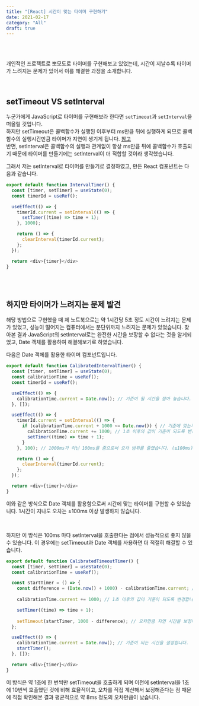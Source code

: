 ```yaml
---
title: "[React] 시간이 맞는 타이머 구현하기"
date: 2021-02-17
category: "All"
draft: true
---
```


<br><br>

개인적인 프로젝트로 뽀모도로 타이머를 구현해보고 있었는데, 시간이 지날수록 타이머가 느려지는 문제가 있어서 이를 해결한 과정을 소개합니다.

<br>

## setTimeout VS setInterval

누군가에게 JavaScript로 타이머를 구현해보라 한다면 `setTimeout`과 `setInterval`을 떠올릴 것입니다.  
하지만 setTimeout은 콜백함수가 실행된 이후부터 ms만큼 뒤에 실행하게 되므로 콜백함수의 실행시간만큼 타이머가 지연이 생기게 됩니다. [참고](https://ko.javascript.info/settimeout-setinterval)  
반면, setInterval은 콜백함수의 실행과 관계없이 항상 ms만큼 뒤에 콜백함수가 호출되기 때문에 타이머를 만들기에는 setInterval이 더 적합할 것이라 생각했습니다.  
  
그래서 저는 setInterval로 타이머를 만들기로 결정하였고, 만든 React 컴포넌트는 다음과 같습니다.

  ```js
  export default function IntervalTimer() {
    const [timer, setTimer] = useState(0);
    const timerId = useRef();

    useEffect(() => {
      timerId.current = setInterval(() => {
        setTimer((time) => time + 1);
      }, 1000);

      return () => {
        clearInterval(timerId.current);
      };
    });

    return <div>{timer}</div>
  }
  ```

<br><br>

## 하지만 타이머가 느려지는 문제 발견

해당 방법으로 구현했을 때 제 노트북으로는 약 1시간당 5초 정도 시간이 느려지는 문제가 있었고, 성능이 떨어지는 컴퓨터에서는 분단위까지 느려지는 문제가 있었습니다. 찾아본 결과 JavaScript의 setInterval로는 완전한 시간을 보장할 수 없다는 것을 알게되었고, Date 객체를 활용하여 해결해보기로 하였습니다.

다음은 Date 객체를 활용한 타이머 컴포넌트입니다.

  ```js
  export default function CalibratedIntervalTimer() {
    const [timer, setTimer] = useState(0);
    const calibrationTime = useRef();
    const timerId = useRef();

    useEffect(() => {
      calibrationTime.current = Date.now(); // 기준이 될 시간을 잡아 놓습니다.
    }, []);

    useEffect(() => {
      timerId.current = setInterval(() => {
        if (calibrationTime.current + 1000 <= Date.now()) { // 기준에 맞는지 판별합니다.
          calibrationTime.current += 1000; // 1초 이후의 값이 기준이 되도록 변경합니다.
          setTimer((time) => time + 1);
        }
      }, 100); // 1000ms가 아닌 100ms를 줌으로써 오차 범위를 줄였습니다. (±100ms)

      return () => {
        clearInterval(timerId.current);
      };
    });

    return <div>{timer}</div>
  }
  ```

  이와 같은 방식으로 Date 객체를 활용함으로써 시간에 맞는 타이머를 구현할 수 있었습니다. 1시간이 지나도 오차는 ±100ms 이상 발생하지 않습니다.

  <br>

  하지만 이 방식은 100ms 마다 setInterval을 호출한다는 점에서 성능적으로 좋지 않을 수 있습니다. 이 경우에는 setTimeout과 Date 객체를 사용하면 더 적절히 해결할 수 있습니다.

  ```js
  export default function CalibratedTimeoutTimer() {
    const [timer, setTimer] = useState(0);
    const calibrationTime = useRef();

    const startTimer = () => {
      const difference = (Date.now() + 1000) - calibrationTime.current; // 발생한 오차를 계산합니다.
      
      calibrationTime.current += 1000; // 1초 이후의 값이 기준이 되도록 변경합니다.

      setTimer((time) => time + 1);
      
      setTimeout(startTimer, 1000 - difference); // 오차만큼 지연 시간을 보정해줍니다.
    };

    useEffect(() => {
      calibrationTime.current = Date.now(); // 기준이 되는 시간을 설정합니다.
      startTimer();
    }, []);

    return <div>{timer}</div>
  }
  ```

  이 방식은 약 1초에 한 번씩만 setTimeout을 호출하게 되며 이전에 setInterval을 1초에 10번씩 호출했던 것에 비해 효율적이고, 오차를 직접 계산해서 보정해준다는 점 때문에 직접 확인해본 결과 평균적으로 약 8ms 정도의 오차만큼이 났습니다.

<br><br>
